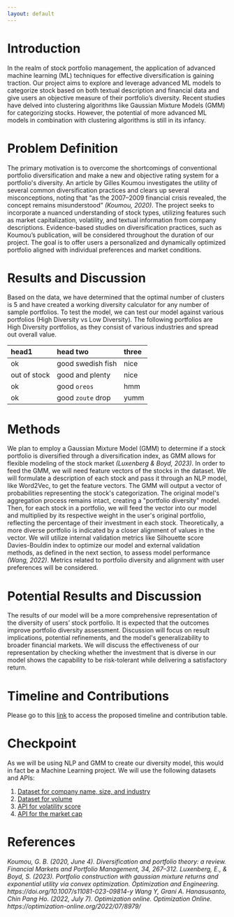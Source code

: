 ```yaml
---
layout: default
---
```


<!-- Text can be **bold**, _italic_, or ~~strikethrough~~. -->

<!-- [Link to another page](./another-page.html). -->

<!-- There should be whitespace between paragraphs.

There should be whitespace between paragraphs. We recommend including a README, or a file with information about your project. -->

# Introduction


In the realm of stock portfolio management, the application of advanced machine learning (ML) techniques for effective diversification is gaining traction. Our project aims to explore and leverage advanced ML models to categorize stock based on both textual description and financial data and give users an objective measure of their portfolio’s diversity. Recent studies have delved into clustering algorithms like Gaussian Mixture Models (GMM) for categorizing stocks. However, the potential of more advanced ML models in combination with clustering algorithms is still in its infancy.

# Problem Definition

The primary motivation is to overcome the shortcomings of conventional portfolio diversification and make a new and objective rating system for a portfolio's diversity. An article by Gilles Koumou investigates the utility of several common diversification practices and clears up several misconceptions, noting that “as the 2007–2009 financial crisis revealed, the concept remains misunderstood” <cite>(Koumou, 2020)</cite>. The project seeks to incorporate a nuanced understanding of stock types, utilizing features such as market capitalization, volatility, and textual information from company descriptions. Evidence-based studies on diversification practices, such as Koumou’s publication, will be considered throughout the duration of our project. The goal is to offer users a personalized and dynamically optimized portfolio aligned with individual preferences and market conditions.


# Results and Discussion

Based on the data, we have determined that the optimal number of clusters is 5 and have created a working diversity calculator for any number of sample portfolios. To test the model, we can test our model against various portfolios (High Diversity vs Low Diversity). The following portfolios are High Diversity portfolios, as they consist of various industries and spread out overall value.

| head1        | head two          | three |
|:-------------|:------------------|:------|
| ok           | good swedish fish | nice  |
| out of stock | good and plenty   | nice  |
| ok           | good `oreos`      | hmm   |
| ok           | good `zoute` drop | yumm  |


# Methods

We plan to employ a Gaussian Mixture Model (GMM) to determine if a stock portfolio is diversified through a diversification index, as GMM allows for flexible modeling of the stock market <cite>(Luxenberg & Boyd, 2023)</cite>. In order to feed the GMM, we will need feature vectors of the stocks in the dataset. We will formulate a description of each stock and pass it through an NLP model, like Word2Vec, to get the feature vectors. The GMM will output a vector of probabilities representing the stock's categorization. The original model's aggregation process remains intact, creating a "portfolio diversity" model. Then, for each stock in a portfolio, we will feed the vector into our model and multiplied by its respective weight in the user's original portfolio, reflecting the percentage of their investment in each stock. Theoretically, a more diverse portfolio is indicated by a closer alignment of values in the vector. We will utilize internal validation metrics like Silhouette score Davies-Bouldin index to optimize our model and external validation methods, as defined in the next section, to assess model performance <cite>(Wang, 2022)</cite>. Metrics related to portfolio diversity and alignment with user preferences will be considered.

# Potential Results and Discussion

The results of our model will be a more comprehensive representation of the diversity of users’ stock portfolio. It is expected that the outcomes improve portfolio diversity assessment. Discussion will focus on result implications, potential refinements, and the model's generalizability to broader financial markets. We will discuss the effectiveness of our representation by checking whether the investment that is diverse in our model shows the capability to be risk-tolerant while delivering a satisfactory return.

# Timeline and Contributions

Please go to this [link](https://docs.google.com/spreadsheets/d/14tqgJGyeV8g7UURRkbnhb-IWGrCUOo9_/edit?usp=sharing&ouid=117826216135502018457&rtpof=true&sd=true) to access the proposed timeline and contribution table.

# Checkpoint

As we will be using NLP and GMM to create our diversity model, this would in fact be a Machine Learning project. We will use the following datasets and APIs:
1. [Dataset for company name, size, and industry](https://www.kaggle.com/datasets/peopledatalabssf/free-7-million-company-dataset)
2. [Dataset for volume](https://www.kaggle.com/datasets/paultimothymooney/stock-market-data/data) 
3. [API for volatility score](https://www.alphaquery.com/stock/MSFT/volatility-option-statistics/30-day/historical-volatility)
4. [API for the market cap](https://site.financialmodelingprep.com/developer/docs/market-capitalization-api/?direct=true)

# References

<cite>
Koumou, G. B. (2020, June 4). Diversification and portfolio theory: a review. Financial Markets and Portfolio Management, 34, 267–312.
</cite>

<cite>
Luxenberg, E., & Boyd, S. (2023). Portfolio construction with gaussian mixture returns and exponential utility via convex optimization. Optimization and Engineering. https://doi.org/10.1007/s11081-023-09814-y
</cite>

<cite>
Wang Y, Grani A. Hanasusanto, Chin Pang Ho. (2022, July 7). Optimization online. Optimization Online. https://optimization-online.org/2022/07/8979/ 
</cite>


<!-- ## Header 2

> This is a blockquote following a header.
>
> When something is important enough, you do it even if the odds are not in your favor.

### Header 3

```js
// Javascript code with syntax highlighting.
var fun = function lang(l) {
  dateformat.i18n = require('./lang/' + l)
  return true;
}
```

```ruby
# Ruby code with syntax highlighting
GitHubPages::Dependencies.gems.each do |gem, version|
  s.add_dependency(gem, "= #{version}")
end
```

#### Header 4

*   This is an unordered list following a header.
*   This is an unordered list following a header.
*   This is an unordered list following a header.

##### Header 5

1.  This is an ordered list following a header.
2.  This is an ordered list following a header.
3.  This is an ordered list following a header.

###### Header 6

| head1        | head two          | three |
|:-------------|:------------------|:------|
| ok           | good swedish fish | nice  |
| out of stock | good and plenty   | nice  |
| ok           | good `oreos`      | hmm   |
| ok           | good `zoute` drop | yumm  |

### There's a horizontal rule below this.

* * *

### Here is an unordered list:

*   Item foo
*   Item bar
*   Item baz
*   Item zip

### And an ordered list:

1.  Item one
1.  Item two
1.  Item three
1.  Item four

### And a nested list:

- level 1 item
  - level 2 item
  - level 2 item
    - level 3 item
    - level 3 item
- level 1 item
  - level 2 item
  - level 2 item
  - level 2 item
- level 1 item
  - level 2 item
  - level 2 item
- level 1 item

### Small image

![Octocat](https://github.githubassets.com/images/icons/emoji/octocat.png)

### Large image

![Branching](https://guides.github.com/activities/hello-world/branching.png)


### Definition lists can be used with HTML syntax.

<dl>
<dt>Name</dt>
<dd>Godzilla</dd>
<dt>Born</dt>
<dd>1952</dd>
<dt>Birthplace</dt>
<dd>Japan</dd>
<dt>Color</dt>
<dd>Green</dd>
</dl> -->

<!-- ```
Long, single-line code blocks should not wrap. They should horizontally scroll if they are too long. This line should be long enough to demonstrate this.
```

```
The final element.
``` -->
